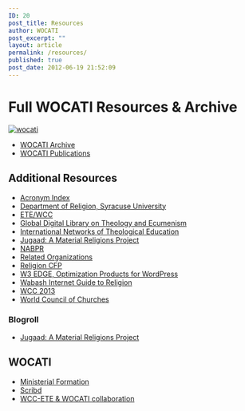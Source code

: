 ```yaml
---
ID: 20
post_title: Resources
author: WOCATI
post_excerpt: ""
layout: article
permalink: /resources/
published: true
post_date: 2012-06-19 21:52:09
---
```

# Full WOCATI Resources & Archive

[![wocati](https://wocati.org/wp-content/uploads/2012/06/wocati.jpg)](https://wocati.org/wp-content/uploads/2012/06/wocati.jpg)

*   [WOCATI Archive](https://wocati.org/resources/archive/)
*   [WOCATI Publications](https://wocati.org/resources/archive/publications/)

## Additional Resources

*   [Acronym Index](http://www.globethics.net/web/gtl/directory/accrediting-agencies "GlobeTheoLib – Acronym Index")
*   [Department of Religion, Syracuse University](http://religion.syr.edu/)
*   [ETE/WCC](http://www.oikoumene.org/en/programmes/education-and-ecumenical-formation/ecumenical-theological-education.html)
*   [Global Digital Library on Theology and Ecumenism](http://globethics.net/gtl)
*   [International Networks of Theological Education](http://www.globethics.net/web/gtl/theological-education "GlobeTheoLib – International Networks of Theological Education")
*   [Jugaad: A Material Religions Project](https://jugaad.pub/)
*   [NABPR](http://nabpr.org/)
*   [Related Organizations](http://www.ats.edu/resources/related-organizations "Associations of Theological Schools (ATS) – Related Organizations")
*   [Religion CFP](https://relcfp.tumblr.com/)
*   [W3 EDGE, Optimization Products for WordPress](http://www.w3-edge.com/wordpress-plugins/)
*   [Wabash Internet Guide to Religion](http://www.wabashcenter.wabash.edu/resources/result-browse.aspx?topic=680&pid=668 "Wabash Internet Guide to Religion")
*   [WCC 2013](http://wcc2013.info/ "10th General Assembly of the World Council of Churches (WCC) 2013")
*   [World Council of Churches](http://oikoumene.org/)

### Blogroll

*   [Jugaad: A Material Religions Project](https://jugaad.pub/)

## WOCATI

*   [Ministerial Formation](http://www.globethics.net/web/ministerial-formation "WOCATI Journal Ministerial Formation on GlobeTheoLib")
*   [Scribd](http://www.scribd.com/wocati)
*   [WCC-ETE & WOCATI collaboration](http://www.oikoumene.org/en/resources/documents/wcc-programmes/education-and-ecumenical-formation/ete/wocati "WCC-ETE & WOCATI collaboration")
